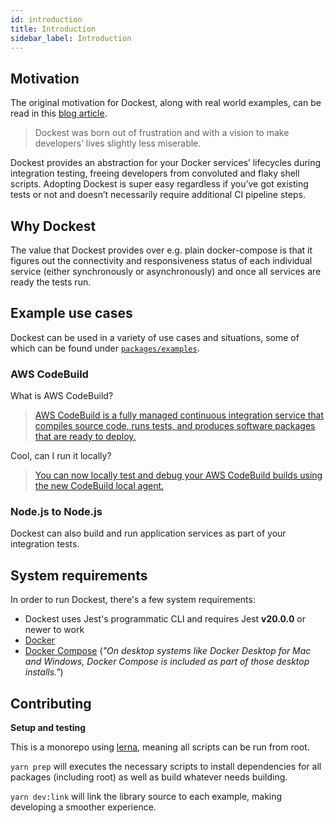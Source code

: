 ```yaml
---
id: introduction
title: Introduction
sidebar_label: Introduction
---
```


## Motivation

The original motivation for Dockest, along with real world examples, can be read in this [blog article](https://engineering.klarna.com/node-js-integration-testing-with-ease-fab5f8d29163).

> Dockest was born out of frustration and with a vision to make developers’ lives slightly less miserable.

Dockest provides an abstraction for your Docker services’ lifecycles during integration testing, freeing developers from convoluted and flaky shell scripts. Adopting Dockest is super easy regardless if you’ve got existing tests or not and doesn’t necessarily require additional CI pipeline steps.

## Why Dockest

The value that Dockest provides over e.g. plain docker-compose is that it figures out the connectivity and responsiveness status of each individual service (either synchronously or asynchronously) and once all services are ready the tests run.

## Example use cases

Dockest can be used in a variety of use cases and situations, some of which can be found under [`packages/examples`](https://github.com/erikengervall/dockest/tree/master/packages/examples).

### AWS CodeBuild

What is AWS CodeBuild?

> [AWS CodeBuild is a fully managed continuous integration service that compiles source code, runs tests, and produces software packages that are ready to deploy.](https://aws.amazon.com/codebuild)

Cool, can I run it locally?

> [You can now locally test and debug your AWS CodeBuild builds using the new CodeBuild local agent.](https://hub.docker.com/r/amazon/aws-codebuild-local)

### Node.js to Node.js

Dockest can also build and run application services as part of your integration tests.

## System requirements

In order to run Dockest, there's a few system requirements:

- Dockest uses Jest's programmatic CLI and requires Jest **v20.0.0** or newer to work
- [Docker](https://www.docker.com/)
- [Docker Compose](https://docs.docker.com/compose/install/) (_"On desktop systems like Docker Desktop for Mac and Windows, Docker Compose is included as part of those desktop installs."_)

## Contributing

**Setup and testing**

This is a monorepo using [lerna](https://github.com/lerna/lerna), meaning all scripts can be run from root.

`yarn prep` will executes the necessary scripts to install dependencies for all packages (including root) as well as build whatever needs building.

`yarn dev:link` will link the library source to each example, making developing a smoother experience.
